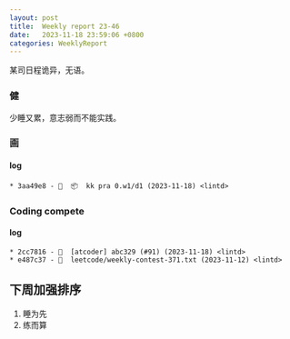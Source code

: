 ```yaml
---
layout: post
title:  Weekly report 23-46
date:   2023-11-18 23:59:06 +0800
categories: WeeklyReport
---
```


某司日程诡异，无语。
### 健
少睡又累，意志弱而不能实践。

### 画

#### log
```
* 3aa49e8 - 🤖  📦  kk pra 0.w1/d1 (2023-11-18) <lintd>
```
### Coding compete

#### log
```
* 2cc7816 - 🎉  [atcoder] abc329 (#91) (2023-11-18) <lintd>
* e487c37 - 🎉  leetcode/weekly-contest-371.txt (2023-11-12) <lintd>
```


## 下周加强排序

1. 睡为先
2. 练而算
